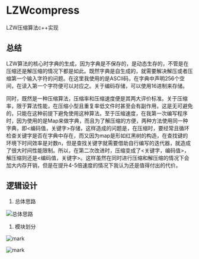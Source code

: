 # LZWcompress

LZW压缩算法c++实现

## 总结

LZW算法的核心时字典的生成，因为字典是不保存的，是动态生存的，不管是在压缩还是解压缩的情况下都是如此。既然字典是自生成的，就需要解决解压或者压缩第一个输入字符的问题。在这里我使用的是ASCII码，在字典中声明256个空间，在读入第一个字符便可以对应之。关于编码存储，可以使用16进制来存储。

同时，既然是一种压缩算法，压缩率和压缩速度便是其两大评价标准。关于压缩率，限于算法性能，在压缩小型且重复率低文件时甚至会有副作用，这是无可避免的，只能在这种前提下避免使用这种算法。至于压缩速度，在我第一次编写程序时，因为使用的是Map来做字典，而且为了解压缩的方便，两种方法使用同一种字典，即<编码值，关键字>存储，这样造成的问题是，在压缩时，要经常且循环检查关键字是否在字典中存在，而又因为map是形如红黑树的构造，在查找键的环境下时间效率是对数n，但是查找关键字就需要借助自行编写的迭代器，就造成了很大时间性能限制。所以，在第二次改进时，压缩变成了<关键字，编码值>，解压缩则还是<编码值，关键字>。这样虽然在同时进行压缩和解压缩的情况下会加大内存开销，但是在提升4-5倍速度的情况下我认为还是值得付出的代价。

## 逻辑设计

1. 总体思路

![总体思路](http://p2lt3pggm.bkt.clouddn.com/blog/180719/f9b1Bhj97f.png)

1. 模块划分

![mark](http://p2lt3pggm.bkt.clouddn.com/blog/180719/GG0AhFBfg6.png)

![mark](http://p2lt3pggm.bkt.clouddn.com/blog/180719/i1KGidJGe3.png)
